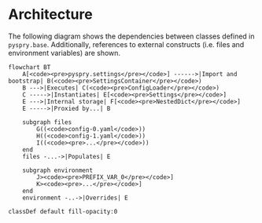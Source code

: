 # Architecture

The following diagram shows the dependencies between classes defined in `pyspry.base`. Additionally,
references to external constructs (i.e. files and environment variables) are shown.

```mermaid
flowchart BT
    A[<code><pre>pyspry.settings</pre></code>] ------>|Import and bootstrap| B(<code><pre>SettingsContainer</pre></code>)
    B --->|Executes| C(<code><pre>ConfigLoader</pre></code>)
    C ----->|Instantiates| E[<code><pre>Settings</pre></code>]
    E --->|Internal storage| F[<code><pre>NestedDict</pre></code>]
    E ----->|Proxied by...| B

    subgraph files
        G((<code>config-0.yaml</code>))
        H((<code>config-1.yaml</code>))
        I((<code><pre>...</pre></code>))
    end
    files -...->|Populates| E

    subgraph environment
        J><code><pre>PREFIX_VAR_0</pre></code>]
        K><code><pre>...</pre></code>]
    end
    environment -..->|Overrides| E

classDef default fill-opacity:0
```
